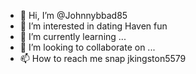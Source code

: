 - 👋 Hi, I’m @Johnnybbad85
- 👀 I’m interested in dating Haven fun
- 🌱 I’m currently learning ...
- 💞️ I’m looking to collaborate on ...
- 📫 How to reach me snap jkingston5579

<!---
Johnnybbad85/Johnnybbad85 is a ✨ special ✨ repository because its `README.md` (this file) appears on your GitHub profile.
You can click the Preview link to take a look at your changes.
--->
